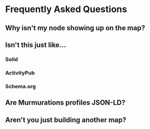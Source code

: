 # Frequently Asked Questions


## Why isn't my node showing up on the map?


## Isn't this just like...

### Solid

### ActivityPub

### Schema.org


## Are Murmurations profiles JSON-LD?


## Aren't you just building another map?
